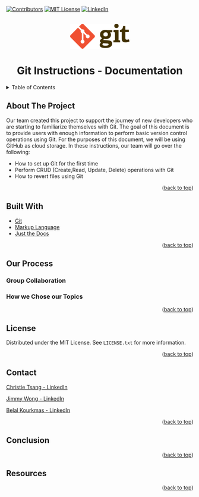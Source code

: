 <div id="top"></div>

[![Contributors][contributors-shield]][contributors-url]
[![MIT License][license-shield]][license-url]
[![LinkedIn][linkedin-shield]][linkedin-url]



<!-- PROJECT LOGO -->
<br />
<div align="center">

  <a href="https://github.com/christietsang/2522-Term-Project-ChristieBelal">
    <img src="images/gitLogo.png" alt="gitLogo" width="160" height="67">
  </a>

<h1 align="center">Git Instructions - Documentation</h1>

</div>

<!-- TABLE OF CONTENTS -->
<details>
  <summary>Table of Contents</summary>
  <ol>
    <li>
      <a href="#about-the-project">About The Project</a>
      <ul>
        <li><a href="#built-with">Built With</a></li>
      </ul>
    </li>
    <li>
      <a href="#our-process">Our Process</a>
      <ul>
        <li><a href="#group-collaboration">Group Collaboration</a></li>
        <li><a href="#how-we-chose-our-topics">How we Chose our Topics</a></li>
      </ul>
    </li>
   <li><a href="#license">License</a></li>
   <li><a href="#contact">Contact</a></li>
   <li><a href="#conclusion">Conclusion</a></li>
   <li><a href="#resources">Resources</a></li>
  </ol>
</details>

<!-- ABOUT THE PROJECT -->
## About The Project

Our team created this project to support the journey of new developers who are starting to familiarize themselves with
Git.  The goal of this document is to provide users with enough information to perform basic version control operations
using Git.  For the purposes of this document, we will be using GitHub as cloud storage. In these instructions, our 
team will go over the following:
 - How to set up Git for the first time
 - Perform CRUD (Create,Read, Update, Delete) operations with Git
 - How to revert files using Git

<p align="right">(<a href="#top">back to top</a>)</p>

<!-- BUILT WITH -->
## Built With

* [Git](https://git-scm.com/)
* [Markup Language](https://github.com/adam-p/markdown-here/wiki/Markdown-Cheatsheet)
* [Just the Docs](https://github.com/just-the-docs/just-the-docs)

<p align="right">(<a href="#top">back to top</a>)</p>


<!-- PROCESS -->
## Our Process

### Group Collaboration


### How we Chose our Topics


<p align="right">(<a href="#top">back to top</a>)</p>


<!-- LICENSE -->
## License

Distributed under the MIT License. See `LICENSE.txt` for more information.

<p align="right">(<a href="#top">back to top</a>)</p>

<!-- CONTACT -->
## Contact

[Christie Tsang - LinkedIn](https://www.linkedin.com/in/christietsang/)

[Jimmy Wong - LinkedIn](https://www.linkedin.com/in/cy-jimmy-wong/)

[Belal Kourkmas - LinkedIn](https://www.linkedin.com/in/belal-kourkmas/)

<p align="right">(<a href="#top">back to top</a>)</p>

<!-- CONCLUSION -->
## Conclusion

<p align="right">(<a href="#top">back to top</a>)</p>

<!-- RESOURCES -->
## Resources

<p align="right">(<a href="#top">back to top</a>)</p>


<!-- MARKDOWN LINKS & IMAGES -->
<!-- https://www.markdownguide.org/basic-syntax/#reference-style-links -->
[contributors-shield]: https://img.shields.io/github/contributors/cyjimmy/comm2216-git-docs.svg?style=for-the-badge
[contributors-url]: https://github.com/christietsang/2522-Term-Project-ChristieBelal/graphs/contributors
[license-shield]: https://img.shields.io/github/license/othneildrew/Best-README-Template.svg?style=for-the-badge
[license-url]: https://github.com/christietsang/2522-Term-Project-ChristieBelal/blob/main/LICENSE
[linkedin-shield]: https://img.shields.io/badge/-LinkedIn-black.svg?style=for-the-badge&logo=linkedin&colorB=555
[linkedin-url]: https://www.linkedin.com/in/cy-jimmy-wong/
